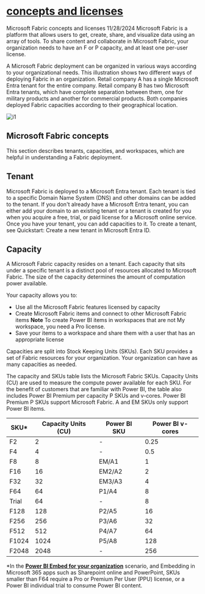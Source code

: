 # **[concepts and licenses](https://learn.microsoft.com/en-us/fabric/enterprise/licenses)**

Microsoft Fabric concepts and licenses
11/28/2024
Microsoft Fabric is a platform that allows users to get, create, share, and visualize data using an array of tools. To share content and collaborate in Microsoft Fabric, your organization needs to have an F or P capacity, and at least one per-user license.

A Microsoft Fabric deployment can be organized in various ways according to your organizational needs. This illustration shows two different ways of deploying Fabric in an organization. Retail company A has a single Microsoft Entra tenant for the entire company. Retail company B has two Microsoft Entra tenants, which have complete separation between them, one for military products and another for commercial products. Both companies deployed Fabric capacities according to their geographical location.

![i1](https://learn.microsoft.com/en-us/fabric/enterprise/media/licenses/tenants-capacities.png#lightbox)

## Microsoft Fabric concepts

This section describes tenants, capacities, and workspaces, which are helpful in understanding a Fabric deployment.

## Tenant

Microsoft Fabric is deployed to a Microsoft Entra tenant. Each tenant is tied to a specific Domain Name System (DNS) and other domains can be added to the tenant. If you don't already have a Microsoft Entra tenant, you can either add your domain to an existing tenant or a tenant is created for you when you acquire a free, trial, or paid license for a Microsoft online service. Once you have your tenant, you can add capacities to it. To create a tenant, see Quickstart: Create a new tenant in Microsoft Entra ID.

## Capacity

A Microsoft Fabric capacity resides on a tenant. Each capacity that sits under a specific tenant is a distinct pool of resources allocated to Microsoft Fabric. The size of the capacity determines the amount of computation power available.

Your capacity allows you to:

- Use all the Microsoft Fabric features licensed by capacity
- Create Microsoft Fabric items and connect to other Microsoft Fabric items
**Note**
To create Power BI items in workspaces that are not My workspace, you need a Pro license.
- Save your items to a workspace and share them with a user that has an appropriate license

Capacities are split into Stock Keeping Units (SKUs). Each SKU provides a set of Fabric resources for your organization. Your organization can have as many capacities as needed.

The capacity and SKUs table lists the Microsoft Fabric SKUs. Capacity Units (CU) are used to measure the compute power available for each SKU. For the benefit of customers that are familiar with Power BI, the table also includes Power BI Premium per capacity P SKUs and v-cores. Power BI Premium P SKUs support Microsoft Fabric. A and EM SKUs only support Power BI items.

| SKU*  | Capacity Units (CU) | Power BI SKU | Power BI v-cores |
|-------|---------------------|--------------|------------------|
| F2    | 2                   | -            | 0.25             |
| F4    | 4                   | -            | 0.5              |
| F8    | 8                   | EM/A1        | 1                |
| F16   | 16                  | EM2/A2       | 2                |
| F32   | 32                  | EM3/A3       | 4                |
| F64   | 64                  | P1/A4        | 8                |
| Trial | 64                  | -            | 8                |
| F128  | 128                 | P2/A5        | 16               |
| F256  | 256                 | P3/A6        | 32               |
| F512  | 512                 | P4/A7        | 64               |
| F1024 | 1024                | P5/A8        | 128              |
| F2048 | 2048                | -            | 256              |

*In the **[Power BI Embed for your organization](https://learn.microsoft.com/en-us/power-bi/developer/embedded/embedded-analytics-power-bi#embed-for-your-customers)** scenario, and Embedding in Microsoft 365 apps such as Sharepoint online and PowerPoint, SKUs smaller than F64 require a Pro or Premium Per User (PPU) license, or a Power BI individual trial to consume Power BI content.
